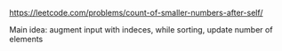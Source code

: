 https://leetcode.com/problems/count-of-smaller-numbers-after-self/

Main idea: augment input with indeces, while sorting, update number of elements
